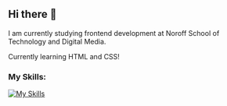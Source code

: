 ## Hi there 👋
I am currently studying frontend development at Noroff School of Technology and Digital Media.

Currently learning HTML and CSS!

### My Skills:
[![My Skills](https://skillicons.dev/icons?i=html,css,figma)](https://skillicons.dev)
